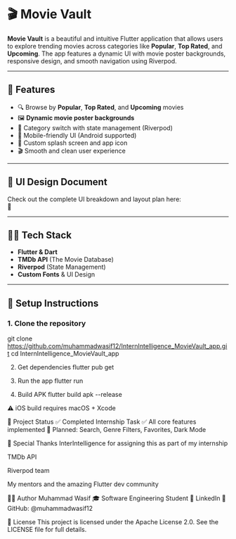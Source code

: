# 🎬 Movie Vault

**Movie Vault** is a beautiful and intuitive Flutter application that allows users to explore trending movies across categories like **Popular**, **Top Rated**, and **Upcoming**. The app features a dynamic UI with movie poster backgrounds, responsive design, and smooth navigation using Riverpod.

---

## 🚀 Features

- 🔍 Browse by **Popular**, **Top Rated**, and **Upcoming** movies
- 🖼️ **Dynamic movie poster backgrounds**
- 🎯 Category switch with state management (Riverpod)
- 📱 Mobile-friendly UI (Android supported)
- 🎨 Custom splash screen and app icon
- 🎬 Smooth and clean user experience

---

## 📄 UI Design Document

Check out the complete UI breakdown and layout plan here:  
📁 

---

## 🧑‍💻 Tech Stack

- **Flutter & Dart**
- **TMDb API** (The Movie Database)
- **Riverpod** (State Management)
- **Custom Fonts** & UI Design

---

## 🔧 Setup Instructions

### 1. Clone the repository

git clone https://github.com/muhammadwasif12/InternIntelligence_MovieVault_app.git
cd InternIntelligence_MovieVault_app

2. Get dependencies
flutter pub get

4. Run the app
flutter run

5. Build APK
flutter build apk --release

⚠️ iOS build requires macOS + Xcode

📌 Project Status
✅ Completed Internship Task
✅ All core features implemented
🚀 Planned: Search, Genre Filters, Favorites, Dark Mode

🙏 Special Thanks
InterIntelligence for assigning this as part of my internship

TMDb API

Riverpod team

My mentors and the amazing Flutter dev community

👨‍💻 Author
Muhammad Wasif
🎓 Software Engineering Student
🔗 LinkedIn
📌 GitHub: @muhammadwasif12

📄 License
This project is licensed under the Apache License 2.0.
See the LICENSE file for full details.
